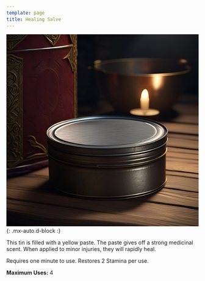 ```yaml
---
template: page
title: Healing Salve
---
```


![Healing Salve](/assets/img/items/healing-salve.jpeg){: .mx-auto.d-block :}

This tin is filled with a yellow paste. The paste gives off a strong medicinal scent. When applied to minor injuries, they will rapidly heal.

Requires one minute to use. Restores 2 Stamina per use.

**Maximum Uses:** 4